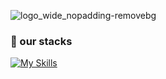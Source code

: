 ![logo_wide_nopadding-removebg](https://github.com/LABO-M/.github/assets/83319786/0835ee61-b315-449e-a50f-7a6534b482a8)


### 🌱 our stacks
[![My Skills](https://skillicons.dev/icons?i=py,r,vim,vscode,github,git,linux,docker&theme=light)](https://skillicons.dev)
<!--

**Here are some ideas to get you started:**

🙋‍♀️ A short introduction - what is your organization all about?
🌈 Contribution guidelines - how can the community get involved?
👩‍💻 Useful resources - where can the community find your docs? Is there anything else the community should know?
🍿 Fun facts - what does your team eat for breakfast?
🧙 Remember, you can do mighty things with the power of [Markdown](https://docs.github.com/github/writing-on-github/getting-started-with-writing-and-formatting-on-github/basic-writing-and-formatting-syntax)
-->
